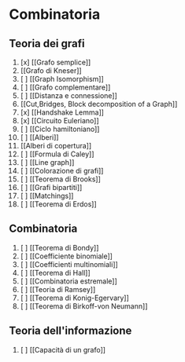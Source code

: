 # Combinatoria
## Teoria dei grafi
1. [x] [[Grafo semplice]]
2. [[Grafo di Kneser]]
3.  [ ] [[Graph Isomorphism]]
4.  [ ] [[Grafo complementare]]
5.  [ ] [[Distanza e connessione]]
6. [[Cut,Bridges, Block decomposition of a Graph]]
7.  [x] [[Handshake Lemma]]
8.  [x] [[Circuito Euleriano]]
9.  [ ] [[Ciclo hamiltoniano]]
10.  [ ] [[Alberi]]
11. [[Alberi di copertura]]
12.  [ ] [[Formula di Caley]]
13.  [ ] [[Line graph]]
14.  [ ] [[Colorazione di grafi]]
15.  [ ] [[Teorema di Brooks]]
16.  [ ] [[Grafi bipartiti]]
17.  [ ] [[Matchings]] 
18.  [ ] [[Teorema di Erdos]]

## Combinatoria
1.  [ ] [[Teorema di Bondy]]
2.  [ ] [[Coefficiente binomiale]]
3.  [ ] [[Coefficienti multinomiali]]
4.  [ ] [[Teorema di Hall]] 
5.  [ ] [[Combinatoria estremale]] 
6.  [ ] [[Teoria di Ramsey]]  
7. [ ] [[Teorema di Konig-Egervary]]
8. [ ] [[Teorema di Birkoff-von Neumann]] 
## Teoria dell'informazione
1.  [ ] [[Capacità di un grafo]] 
